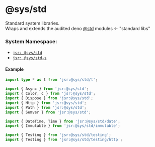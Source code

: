 # @sys/std
Standard system libraries.  
Wraps and extends the audited deno [@std](https://jsr.io/@std) modules ← "standard libs"

### System Namespace:

- [`jsr: @sys/std`](https://jsr.io/@sys/std)
- [`jsr: @sys/std-s`](https://jsr.io/@sys/std-s)


#### Example

```ts
import type * as t from 'jsr:@sys/std/t';

import { Async } from 'jsr:@sys/std';
import { Color, c } from 'jsr:@sys/std';
import { Dispose } from 'jsr:@sys/std';
import { Http } from 'jsr:@sys/std';
import { Path } from 'jsr:@sys/std';
import { Semver } from 'jsr:@sys/std';

import { DateTime, Time } from 'jsr:@sys/std/date';
import { Immutable } from 'jsr:@sys/std/immutable';

import { Testing } from 'jsr:@sys/std/testing';
import { Testing } from 'jsr:@sys/std/testing/http';
```
